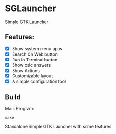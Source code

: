# SGLauncher
Simple GTK Launcher

## Features:

- [x] Show system menu apps
- [x] Search On Web button
- [x] Run In Terminal button
- [x] Show calc answers
- [x] Show Actions
- [x] Customizable layout
- [x] A simple configuration tool

## Build
Main Program:

```
make
```

Standalone Simple GTK Launcher with some features